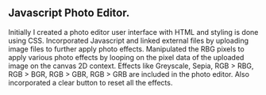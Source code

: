 ## Javascript Photo Editor.

Initially I created a photo editor user interface with HTML and styling is done using CSS. Incorporated Javascript and linked external files by uploading image files to further apply photo effects. Manipulated the RBG pixels to apply various photo effects by looping on the pixel data of the uploaded image on the canvas 2D context. Effects like Greyscale, Sepia, RGB > RBG, RGB > BGR, RGB > GBR, RGB > GRB are included in the photo editor. Also incorporated a clear button to reset all the effects.